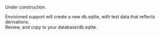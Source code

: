 Under construction.

Envisioned support will create a new db.sqlite, with test data that reflects derivations.  
Review, and copy to your database/db.sqlite.